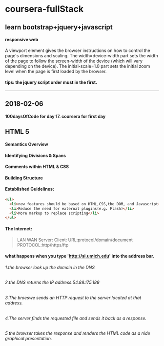 # coursera-fullStack
## learn  bootstrap+jquery+javascript
#### responsive web
  A <meta> viewport element gives the browser instructions on how to control the page's dimensions and scaling.
  The width=device-width part sets the width of the page to follow the screen-width of the device (which will vary depending on the device).
  The initial-scale=1.0 part sets the initial zoom level when the page is first loaded by the browser.
#### tips: the jquery script order must in the first.
__________________________________________________________________________________________________________________________
## 2018-02-06 
#### 100daysOfCode for day 17. coursera for first day
## HTML 5
#### Semantics Overview
#### Identifying Divisions & Spans
#### Comments within HTML & CSS
#### Building Structure
#### Established Guidelines:
```html
<ul>
  <li>new features should be based on HTML,CSS,the DOM, and Javascript</li>
  <li>Reduce the need for external plugins(e.g. Flash)</li>
  <li>More markup to replace scripting</li>
</ul>
```
#### The Internet:
>
>LAN
>WAN
>Server:
>Client:
>URL:protocol/domain/document
>PROTOCOL:http/https/ftp
#### what happens when you type 'http://si.umich.edu' into the address bar.
###### 1.the browser look up the domain in the DNS
###### 2.the DNS returns the IP address:54.88.175.189
###### 3.The broeswe sends an HTTP request to the server located at that address.
###### 4.The server finds the requested file and sends it back as a response.
###### 5.the browser takes the response and renders the HTML code as a nide graphical presentation.
